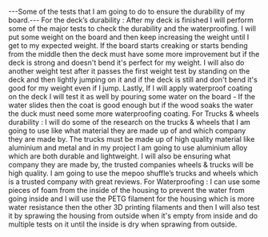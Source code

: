 
---Some of the tests that I am going to do to ensure the durability of my board.---
For the deck’s durability : After my deck is finished I will perform some of the major tests to check the durability and the waterproofing. I will put some weight on the board and then keep increasing the weight until I get to my expected weight. If the board starts creaking or starts bending from the middle then the deck must have some more improvement but if the deck is strong and doesn't bend it's perfect for my weight. I will also do another weight test after it passes the first weight test by standing on the deck and then lightly jumping on it and if the deck is still and don't bend it's good for my weight even if I jump. Lastly, If I will apply waterproof coating on the deck I will test it as well by pouring some water on the board - If the water slides then the coat is good enough but if the wood soaks the water the duck must need some more waterproofing coating. 
For Trucks & wheels durability : I will do some of the research on the trucks & wheels that I am going to use like what material they are made up of and which company they are made by. The trucks must be made up of high quality material like aluminium and metal and in my project I am going to use aluminium alloy which are both durable and lightweight. I will also be ensuring what company they are made by, the trusted companies wheels & trucks will be high quality. I am going to use the mepoo shuffle’s trucks and wheels which is a trusted company with great reviews.
For Waterproofing : I can use some pieces of foam from the inside of the housing to prevent the water from going inside and I will use the PETG filament for the housing which is more water resistance then the other 3D printing filaments and then I will also test it by sprawing the housing from outside when it's empty from inside and do multiple tests on it until the inside is dry when sprawing from outside.

